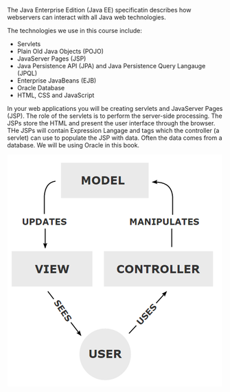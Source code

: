 <!--djw: done -->
The Java Enterprise Edition (Java EE) specificatin describes how webservers can interact with all Java web technologies. 

The technologies we use in this course include:
* Servlets
* Plain Old Java Objects (POJO)
* JavaServer Pages (JSP)
* Java Persistence API (JPA) and Java Persistence Query Langauge (JPQL)
* Enterprise JavaBeans (EJB)
* Oracle Database
* HTML, CSS and JavaScript

In your web applications you will be creating servlets and JavaServer Pages (JSP). The role of the servlets is to perform the server-side processing. The JSPs store the HTML and present the user interface through the browser. THe JSPs will contain Expression Langage and tags which the controller (a servlet) can use to populate the JSP with data. Often the data comes from a database. We will be using Oracle in this book.

![](images/mvc/MVC-Process.png)